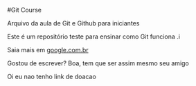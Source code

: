 #Git Course

Arquivo da aula de Git e Github para iniciantes

Este é um repositório teste para ensinar como Git funciona .i

Saia mais em [google.com.br](https://google.com.br)

Gostou de escrever? Boa, tem que ser assim mesmo seu amigo

Oi eu nao tenho link de doacao
